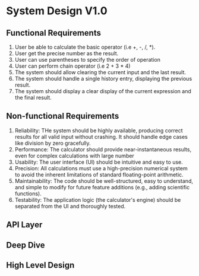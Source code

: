 # System Design V1.0
## Functional Requirements
1. User be able to calculate the basic operator (i.e +, -, /, *).
2. User get the precise number as the result.
3. User can use parentheses to specify the order of operation
4. User can perform chain operator (i.e 2 + 3 * 4)
5. The system should allow clearing the current input and the last result.
6. The system should handle a single history entry, displaying the previous result.
7. The system should display a clear display of the current expression and the final result.

## Non-functional Requirements
1. Reliability: THe system should be highly available, producing correct results for all valid input without crashing. It should handle edge cases like division by zero gracefully.
2. Performance: The calculator should provide near-instantaneous results, even for complex calculations with large number
3. Usability: The user interface (UI) should be intuitive and easy to use.
4. Precision: All calculations must use a high-precision numerical system to avoid the inherent limitations of standard floating-point arithmetic.
5. Maintainability: The code should be well-structured, easy to understand, and simple to modify for future feature additions (e.g., adding scientific functions).
6. Testability: The application logic (the calculator's engine) should be separated from the UI and thoroughly tested.

## API Layer

## Deep Dive

## High Level Design
